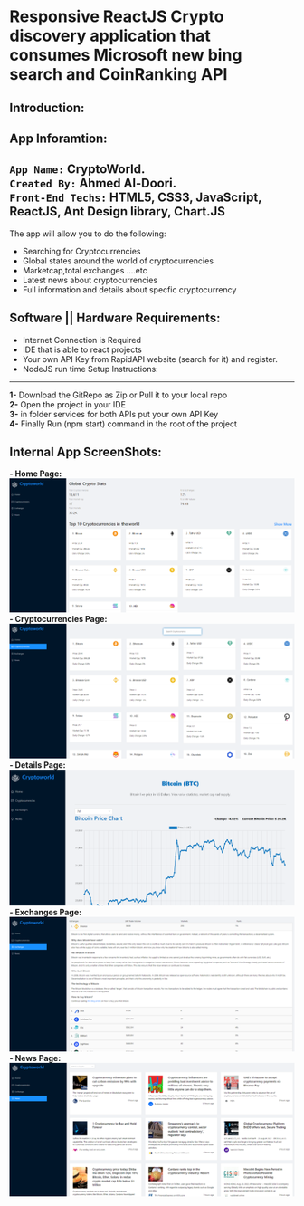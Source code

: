 Responsive ReactJS Crypto discovery application that consumes Microsoft new bing search and CoinRanking API
=======
Introduction:
------
App Inforamtion:
------
`App Name:` CryptoWorld.<br>
`Created By:` Ahmed Al-Doori.<br>
`Front-End Techs:` HTML5, CSS3, JavaScript, ReactJS, Ant Design library, Chart.JS <br>
--------
The app will allow you to do the following:
 - Searching for Cryptocurrencies 
 - Global states around the world of cryptocurrencies
 - Marketcap,total exchanges ....etc
 - Latest news about cryptocurrencies
 - Full information and details about specfic cryptocurrency
 
 Software || Hardware Requirements:
 -----------
 - Internet Connection is Required
 - IDE that is able to react projects
 - Your own API Key from RapidAPI website (search for it) and register.
 - NodeJS run time 
 Setup Instructions:
 ------------
 <strong>1-</strong> Download the GitRepo as Zip or Pull it to your local repo<br>
 <strong>2-</strong> Open the project in your IDE<br>
 <strong>3-</strong> in folder services for both APIs put your own API Key<br>
 <strong>4-</strong> Finally Run (npm start) command in the root of the project<br> 


Internal App ScreenShots:
-----------
 **- Home Page:**
<img src="AppScreenShots/HomePage.PNG"></img>
 **- Cryptocurrencies Page:**
<img src="AppScreenShots/Cryptocurrencies.PNG"></img>
 **- Details Page:**
<img src="AppScreenShots/Details.PNG"></img>
 **- Exchanges Page:**
<img src="AppScreenShots/Exchanges.PNG"></img>
 **- News Page:**
<img src="AppScreenShots/News.PNG"></img>

